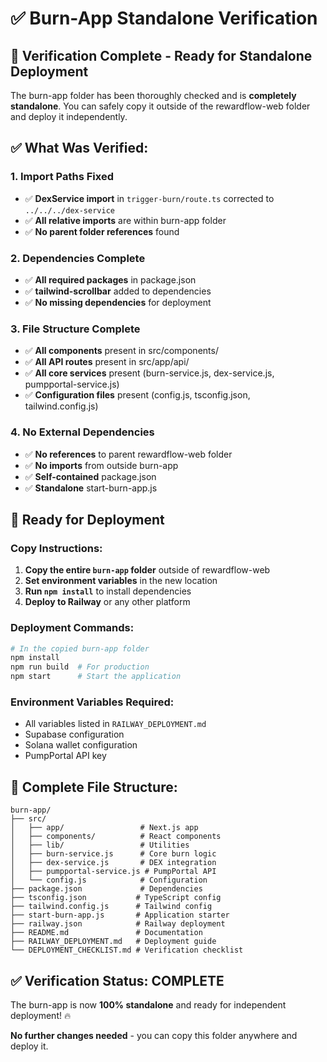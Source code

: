 # ✅ Burn-App Standalone Verification

## 🎯 **Verification Complete - Ready for Standalone Deployment**

The burn-app folder has been thoroughly checked and is **completely standalone**. You can safely copy it outside of the rewardflow-web folder and deploy it independently.

## ✅ **What Was Verified:**

### **1. Import Paths Fixed**
- ✅ **DexService import** in `trigger-burn/route.ts` corrected to `../../../dex-service`
- ✅ **All relative imports** are within burn-app folder
- ✅ **No parent folder references** found

### **2. Dependencies Complete**
- ✅ **All required packages** in package.json
- ✅ **tailwind-scrollbar** added to dependencies
- ✅ **No missing dependencies** for deployment

### **3. File Structure Complete**
- ✅ **All components** present in src/components/
- ✅ **All API routes** present in src/app/api/
- ✅ **All core services** present (burn-service.js, dex-service.js, pumpportal-service.js)
- ✅ **Configuration files** present (config.js, tsconfig.json, tailwind.config.js)

### **4. No External Dependencies**
- ✅ **No references** to parent rewardflow-web folder
- ✅ **No imports** from outside burn-app
- ✅ **Self-contained** package.json
- ✅ **Standalone** start-burn-app.js

## 🚀 **Ready for Deployment**

### **Copy Instructions:**
1. **Copy the entire `burn-app` folder** outside of rewardflow-web
2. **Set environment variables** in the new location
3. **Run `npm install`** to install dependencies
4. **Deploy to Railway** or any other platform

### **Deployment Commands:**
```bash
# In the copied burn-app folder
npm install
npm run build  # For production
npm start      # Start the application
```

### **Environment Variables Required:**
- All variables listed in `RAILWAY_DEPLOYMENT.md`
- Supabase configuration
- Solana wallet configuration
- PumpPortal API key

## 📁 **Complete File Structure:**
```
burn-app/
├── src/
│   ├── app/                 # Next.js app
│   ├── components/          # React components
│   ├── lib/                 # Utilities
│   ├── burn-service.js      # Core burn logic
│   ├── dex-service.js       # DEX integration
│   ├── pumpportal-service.js # PumpPortal API
│   └── config.js            # Configuration
├── package.json             # Dependencies
├── tsconfig.json           # TypeScript config
├── tailwind.config.js      # Tailwind config
├── start-burn-app.js       # Application starter
├── railway.json            # Railway deployment
├── README.md               # Documentation
├── RAILWAY_DEPLOYMENT.md   # Deployment guide
└── DEPLOYMENT_CHECKLIST.md # Verification checklist
```

## ✅ **Verification Status: COMPLETE**

The burn-app is now **100% standalone** and ready for independent deployment! 🔥

**No further changes needed** - you can copy this folder anywhere and deploy it.
